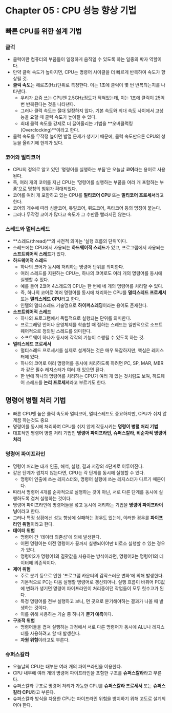# Chapter 05 : CPU 성능 향상 기법

## 빠른 CPU를 위한 설계 기법

### 클럭
- 클럭이란 컴퓨터의 부품들이 일정하게 움직일 수 있도록 하는 일종의 박자 역할이다.
- 만약 클럭 속도가 높아지면, CPU는 명령어 사이클을 더 빠르게 반복하여 속도가 향상될 것.
- **클럭 속도**는 헤르츠(Hz)단위로 측정한다. 이는 1초에 클럭이 몇 번 반복되는지를 나타낸다.
  - 우리가 요즘 쓰는 CPU엔 2.5GHz정도가 적혀있는데, 이는 1초에 클럭이 25억번 반복된다는 것을 나타낸다.
  - 그러나 클럭 속도는 절대 일정하지 않다. 기본 속도와 최대 속도 사이에서 고성능을 요할 때 클럭 속도가 높아질 수 있다.
  - 최대 클럭 속도를 강제로 더 끌어올리는 기법을 **오버클럭킹(Overclocking)**이라고 한다.
- 클럭 속도를 무작정 높이면 발열 문제가 생기기 때문에, 클럭 속도만으론 CPU의 성능을 올리기에 한계가 있다.

### 코어와 멀티코어
- CPU의 정의로 알고 있던 '명령어를 실행하는 부품'은 오늘날 **코어**라는 용어로 사용된다.
- 즉, 여러 개의 코어를 지닌 CPU는 '명령어를 실행하는 부품을 여러 개 포함하는 부품'으로 명칭의 범위가 확대되었다.
- 코어를 여러 개 포함하고 있는 CPU를 **멀티코어 CPU** 또는 **멀티코어 프로세서**라고 한다.
- 코어의 개수에 따라 싱글코어, 듀얼코어, 쿼드코어, 옥타코어 등의 명칭이 붙는다.
- 그러나 무작정 코어가 많다고 속도가 그 수만큼 빨라지진 않는다.

### 스레드와 멀티스레드
- **스레드(thread)**의 사전적 의미는 '실행 흐름의 단위'이다.
- 스레드에는 CPU에서 사용되는 **하드웨어적 스레드**가 있고, 프로그램에서 사용되는 **소프트웨어적 스레드**가 있다.
- **하드웨어적 스레드**
  - 하나의 코어가 동시에 처리하는 명령어 단위를 의미한다.
  - 여러 스레드를 지원하는 CPU는, 하나의 코어로도 여러 개의 명령어를 동시에 실행할 수 있다.
  - 예를 들어 2코어 4스레드의 CPU는 한 번에 네 개의 명령어를 처리할 수 있다.
  - 즉, 하나의 코어로 여러 명령어를 동시에 처리하는 CPU를 **멀티스레드 프로세서** 또는 **멀티스레드 CPU**라고 한다.
  - 인텔의 멀티스레드 기술명으로 **하이퍼스레딩**이라는 용어도 존재한다.
- **소프트웨어적 스레드**
  - 하나의 프로그램에서 독립적으로 실행되는 단위를 의미한다.
  - 프로그래밍 언어나 운영체제를 학습할 때 접하는 스레드는 일반적으로 소프트웨어적으로 정의된 스레드를 의미한다.
  - 소프트웨어 하나가 동시에 각각의 기능이 수행될 수 있도록 하는 것.
- **멀티스레드 프로세서**
  - 멀티스레드 프로세서를 실제로 설계하는 것은 매우 복잡하지만, 핵심은 레지스터에 있다.
  - 하나의 코어로 여러 명령어를 동시에 처리하도록 하려면 PC, SP, MAR, MBR과 같은 필수 레지스터가 여러 개 있으면 된다.
  - 한 번에 하나의 명령어를 처리하는 CPU가 여러 개 있는 것처럼도 보여, 하드웨어 스레드를 **논리 프로세서**라고 부르기도 한다.

## 명령어 병렬 처리 기법

- 빠른 CPU엔 높은 클럭 속도와 멀티코어, 멀티스레드도 중요하지만, CPU가 쉬지 않게끔 하는것도 중요
- 명령어를 동시에 처리하여 CPU를 쉬지 않게 작동시키는 **명령어 병렬 처리 기법**
- 대표적인 명령어 병렬 처리 기법인 **명령어 파이프라인, 슈퍼스칼라, 비순차적 명령어 처리**

### 명령어 파이프라인
- 명령어 처리는 대개 인출, 해석, 실행, 결과 저장의 4단계로 이루어진다.
- 같은 단계가 겹치지 않는다면, CPU는 각 단계를 동시에 실행할 수 있다.
  - 명령어 인출에 쓰는 레지스터와, 명령어 실행에 쓰는 레지스터가 다르기 때문이다.
- 따라서 명령어 4개를 순차적으로 실행하는 것이 아닌, 서로 다른 단계를 동시에 실행하도록 겹쳐 실행하는 것이다.
- 명령어 파이프라인에 명령어들을 넣고 동시에 처리하는 기법을 **명령어 파이프라이닝**이라고 한다.
- 그러나 특정 상황에선 성능 향상에 실패하는 경우도 있는데, 이러한 경우를 **파이프라인 위험**이라고 한다.
- **데이터 위험**
  - 명령어 간 '데이터 의존성'에 의해 발생한다.
  - 어떤 명령어는 이전 명령어가 끝까지 실행되어야만 비로소 실행할 수 있는 경우가 있다.
  - 명령어2가 명령어1의 결괏값을 사용하는 방식이라면, 명령어2는 명령어1의 데이터에 의존적이다.
- **제어 위험**
  - 주로 분기 등으로 인한 '프로그램 카운터의 갑작스러운 변화'에 의해 발생한다.
  - 기본적으로 PC는 다음 실행할 명령어로 갱신되어나, 실행 흐름이 바뀌어 PC값에 변화가 생기면 명령어 파이프라인이 처리중이던 작업들이 모두 헛수고가 된다.
  - 특정 명령어를 전부 실행하고 보니, 먼 곳으로 분기해야하는 결과가 나올 때 발생하는 것이다.
  - 이를 위해 사용하는 기술 중 하나가 **분기 예측**이다.
- **구조적 위험**
  - 명령어들을 겹쳐 실행하는 과정에서 서로 다른 명령어가 동시에 ALU나 레지스터를 사용하려고 할 때 발생한다.
  - **자원 위험**이라고도 부른다.

### 슈퍼스칼라
- 오늘날의 CPU는 대부분 여러 개의 파이프라인을 이용한다.
- CPU 내부에 여러 개의 명령어 파이프라인을 포함한 구조를 **슈퍼스칼라**라고 부른다.
- 슈퍼스칼라 구조로 명령어 처리가 가능한 CPU를 **슈퍼스칼라 프로세서** 또는 **슈퍼스칼라 CPU**라고 부른다.
- 슈퍼스칼라 방식을 차용한 CPU는 파이프라인 위험을 방지하기 위해 고도로 설계되어야 한다.